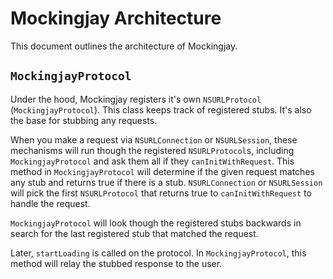 # Mockingjay Architecture

This document outlines the architecture of Mockingjay.

## `MockingjayProtocol`

Under the hood, Mockingjay registers it's own `NSURLProtocol`
(`MockingjayProtocol`). This class keeps track of registered stubs. It's also
the base for stubbing any requests.

When you make a request via `NSURLConnection` or `NSURLSession`, these
mechanisms will run though the registered `NSURLProtocol`s, including
`MockingjayProtocol` and ask them all if they `canInitWithRequest`.
This method in `MockingjayProtocol` will determine if the given request
matches any stub and returns true if there is a stub. `NSURLConnection`
or `NSURLSession` will pick the first `NSURLProtocol` that returns true
to `canInitWithRequest` to handle the request.

`MockingjayProtocol` will look though the registered stubs backwards in search
for the last registered stub that matched the request.

Later, `startLoading` is called on the protocol. In `MockingjayProtocol`, this
method will relay the stubbed response to the user.
